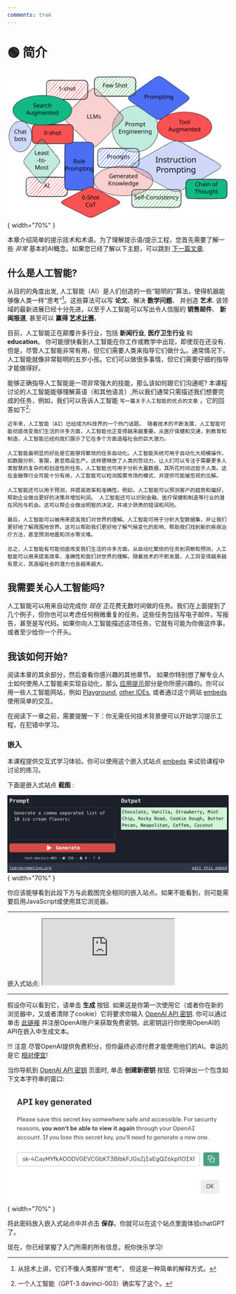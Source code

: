 ```yaml
---
comments: true
---
```


# 🟢 简介

![techniques](../assets/techniques.svg){ width="70%" }


本章介绍简单的提示技术和术语。为了理解提示语/提示工程，您首先需要了解一些 *非常* 基本的AI概念。如果您已经了解以下主题，可以跳到 [下一篇文章](https://learnprompting.org/docs/basics/prompting).

## 什么是人工智能?

从目的的角度出发, 人工智能（AI）是人们创造的一些“聪明的”算法，使得机器能够像人类一样“思考”[^1]。这些算法可以写 **论文**、解决 **数学问题**、 并创造 **艺术**. 该领域的最新进展已经十分先进，以至于人工智能可以写出令人信服的 **销售邮件**、 **新闻报道**, 甚至可以 **赢得 [艺术比赛](https://impakter.com/art-made-by-ai-wins-fine-arts-competition/)**。

目前，人工智能正在颠覆许多行业，包括 **新闻行业**, **医疗卫生行业** 和 **education**。 你可能很快看到人工智能在你工作或教学中出现，即使现在还没有. 但是，尽管人工智能非常有用，但它们需要人类来指导它们做什么。通常情况下，人工智能就像非常聪明的五岁小孩。它们可以做很多事情，但它们需要仔细的指导才能做得好。

能够正确指导人工智能是一项非常强大的技能，那么该如何跟它们沟通呢? 本课程讨论的人工智能能够理解英语（和其他语言）,所以我们通常只需描述我们想要完成的任务，例如，我们可以告诉人工智能 `写一篇关于人工智能的优点的文章` ，它的回答如下[^2]:

```
近年来，人工智能（AI）已经成为科技界的一个热门话题。 随着技术的不断发展，人工智能可能彻底改变我们生活的许多方面，人工智能也正变得越来越重要。从医疗保健和交通，到教育和制造，人工智能已经向我们展示了它在多个方面造福社会的巨大潜力。

人工智能最明显的好处是它能够将繁琐的任务自动化。人工智能系统可用于自动化大规模操作，如数据分析、客服，甚至商品生产。这样便释放了人类的劳动力，让人们可以专注于需要更多人类智慧的复杂的和创造性的任务。人工智能也可用于分析大量数据，其所花时间远低于人类。这在金融等行业可能十分有用，人工智能可以检测股票市场的模式，并提供可能被忽视的见解。

人工智能还可以用于预测，并提高效率和准确性。例如，人工智能可以预测客户的趋势和偏好，帮助企业做出更好的决策并增加利润。 人工智能还可以识别金融、医疗保健和制造等行业的潜在风险与机会。这可以帮企业做出明智的决定，并减少昂贵的错误和风险。

最后，人工智能可以被用来提高我们对世界的理解。人工智能可用于分析大型数据集，并让我们更好地了解周围地世界。这可以帮助我们更好地了解气候变化的影响、帮助我们找到新的疾病治疗方法，甚至预测地震和洪水等灾难。

总之，人工智能有可能彻底改变我们生活的许多方面。从自动化繁琐的任务到洞察和预测，人工智能可以用来提高效率、准确性和我们对世界的理解。随着技术的不断发展，人工将变得越来越有意义，其造福社会的潜力也会越来越大。
```

## 我需要关心人工智能吗?

人工智能可以用来自动完成你 *现在* 正花费无数时间做的任务。我们在上面提到了几个例子，但你也可以考虑任何稍微重复的任务。这些任务包括写电子邮件，写报告，甚至是写代码。如果你向人工智能描述这项任务，它就有可能为你做这件事，或者至少给你一个开头。

## 我该如何开始?

阅读本章的其余部分，然后查看你感兴趣的其他章节。 如果你特别想了解专业人士如何使用人工智能来实现自动化，那么 [应用提示](https://learnprompting.org/docs/applied_prompting/overview)部分是你所感兴趣的。你可以用一些人工智能网站，例如 [Playground](https://beta.openai.com/playground), [other IDEs](https://learnprompting.org/docs/tooling/IDEs/intro), 或者通过这个网站 [embeds](https://learnprompting.org/docs/basics/intro#embeds) 使用简单的交互。

在阅读下一章之前，需要提醒一下：你无需任何技术背景便可以开始学习提示工程，在犯错中学习。

### 嵌入

本课程提供交互式学习体验。你可以使用这个嵌入式站点 [embeds](https://embed.learnprompting.org/) 来试验课程中讨论的练习。

下面是嵌入式站点 **截图** :

![dyno_example](../assets/basics/dyno_example.png){ width="70%" }

你应该能够看到此段下方与此截图完全相同的嵌入站点。如果不能看到，则可能需要启用JavaScript或使用其它浏览器。

<hr/>
嵌入式站点:
<iframe
    src="https://embed.learnprompting.org/embed?config=eyJ0b3BQIjowLCJ0ZW1wZXJhdHVyZSI6MCwibWF4VG9rZW5zIjoyNTYsIm91dHB1dCI6IkNob2NvbGF0ZSwgVmFuaWxsYSwgU3RyYXdiZXJyeSwgTWludCBDaGlwLCBSb2NreSBSb2FkLCBDb29raWUgRG91Z2gsIEJ1dHRlciBQZWNhbiwgTmVhcG9saXRhbiwgQ29mZmVlLCBDb2NvbnV0IiwicHJvbXB0IjoiR2VuZXJhdGUgYSBjb21tYSBzZXBhcmF0ZWQgbGlzdCBvZiAxMCBpY2UgY3JlYW0gZmxhdm9yczoiLCJtb2RlbCI6InRleHQtZGF2aW5jaS0wMDMifQ%3D%3D"
    style={{width:"100%", height:"280px", border:"0", borderRadius:"4px", overflow:"hidden"}}
    sandbox="allow-forms allow-modals allow-popups allow-presentation allow-same-origin allow-scripts"
></iframe>
<hr/>

假设你可以看到它，请单击 **生成** 按钮. 如果这是你第一次使用它（或者你在新的浏览器中，又或者清除了cookie）它将要求你输入 [OpenAI API 密钥](https://platform.openai.com/account/api-keys). 你可以通过单击 [此链接](https://platform.openai.com/account/api-keys) 并注册OpenAI账户来获取免费密钥。此密钥运行你使用OpenAI的API在嵌入中生成文本。

!!! 注意
    尽管OpenAI提供免费积分，但你最终必须付费才能使用他们的AI。幸运的是它 [相对便宜](https://openai.com/pricing)!


当你导航到 [OpenAI API 密钥](https://platform.openai.com/account/api-keys) 页面时, 单击 **创建新密钥** 按钮. 它将弹出一个包含如下文本字符串的窗口:

![dyno_example](../assets/API_key.png){ width="70%" }


将此密码放入嵌入式站点中并点击 **保存**。你就可以在这个站点里面体验chatGPT了。

现在，你已经掌握了入门所需的所有信息，祝你快乐学习!


[^1]: 从技术上讲，它们不像人类那样“思考”， 但这是一种简单的解释方式。
[^2]: 一个人工智能（GPT-3 davinci-003）确实写了这个。
